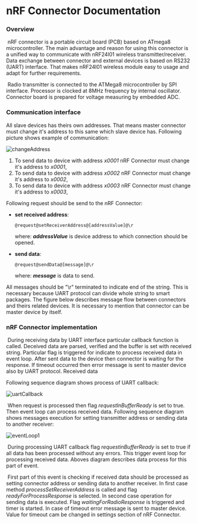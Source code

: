 # nRF Connector Documentation

### Overview

​	nRF connector is a portable circuit board (PCB) based on ATmega8 microcontroller. The main advantage and reason for using this connector is a unified way to communicate with nRF24l01 wireless transmitter/receiver. Data exchange between connector and external devices is based on RS232 (UART) interface. That makes nRF24l01 wireless module easy to usage and adapt for further requirements.  

​	Radio transmitter is connected to the ATMega8 microcontroller by SPI interface. Processor is clocked at 8MHz frequency by internal oscillator. Connector board is prepared for voltage measuring by embedded ADC. 

### Communication interface

All slave devices has theirs own addresses. That means master connector must change it's address to this same which slave device has. Following picture shows example of communication:

![changeAddress](/home/damian/Documents/SmartHomeSystem/workspace/SmartHomeAvrDevicesWorkspace/nRFConnector/documentation/images/changeAddress.png)

1. To send data to device with address *x0001* nRF Connector must change it's address to *x0001*,
2. To send data to device with address *x0002* nRF Connector must change it's address to *x0002*,
3. To send data to device with address *x0003* nRF Connector must change it's address to *x0003*,

Following request should be send to the nRF Connector:

- **set received address**:

  ```
  @request@setReceiverAddress@[addressValue]@\r
  ```

  where: ***addressValue*** is device address to which connection should be opened.

- **send data**:

  ```
  @request@sendData@[message]@\r
  ```

  where: ***message*** is data to send.

All messages should be "\r" terminated to indicate end of the string. This is necessary because UART protocol can divide whole string to smart packages. The figure below describes message flow between connectors and theirs related devices. It is necessary to mention that connector can be master device by itself.

### nRF Connector implementation

​	During receiving data by UART interface particular callback function is called. Deceived data are parsed, verified and the buffer is set with received string. Particular flag is triggered for indicate to process received data in event loop. After sent data to the device then connector is waiting for the response. If timeout occurred then error message is sent to master device also by UART protocol. Received data 

Following sequence diagram shows process of UART callback:

![uartCallback](/home/damian/Documents/SmartHomeSystem/workspace/SmartHomeAvrDevicesWorkspace/nRFConnector/documentation/images/uartCallback.png)

​	When request is processed then flag *requestInBufferReady* is set to true. Then event loop can process received data. Following sequence diagram shows messages execution for setting transmitter address or sending data to another receiver:

![eventLoop1](/home/damian/Documents/SmartHomeSystem/workspace/SmartHomeAvrDevicesWorkspace/nRFConnector/documentation/images/eventLoop1.png)

​	During processing UART callback flag *requestinBufferReady* is set to true if all data has been processed without any errors. This trigger event loop for processing received data. Aboves diagram describes data process for this part of event. 

​	First part of this event is checking if received data should be processed as setting connector address or sending data to another receiver. In first case method *processSetReceiverAddress* is called and flag *readyForProcessResponse* is selected. In second case operation for sending data is executed. Flag *waitingForRadioResponse* is triggered and timer is started. In case of timeout error message is sent to master device. Value for timeout cam be changed in settings section of nRF Connector.